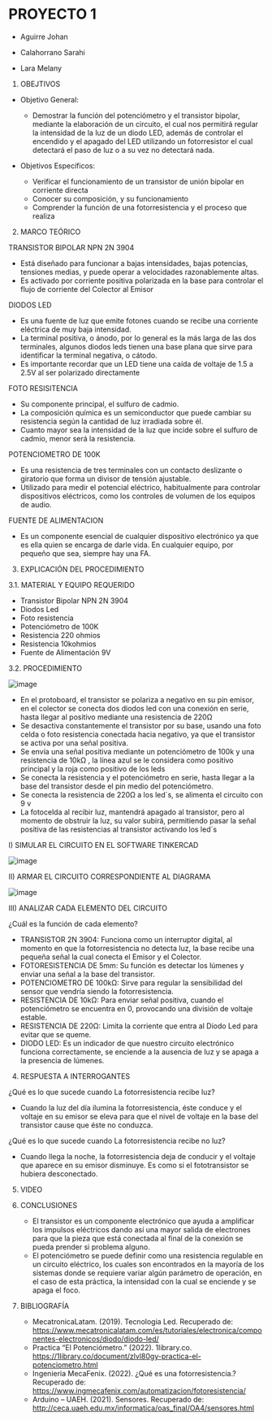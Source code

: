 # PROYECTO 1

- Aguirre Johan

- Calahorrano Sarahi

- Lara Melany

1. OBEJTIVOS

  * Objetivo General:
    
    - Demostrar la función del potenciómetro y el transistor bipolar, mediante la elaboración de un circuito, el cual nos permitirá regular la intensidad de la luz de un diodo LED, además de controlar el encendido y el apagado del LED utilizando un fotorresistor el cual detectará el paso de luz o a su vez no detectará nada. 
    
  * Objetivos Específicos:

    - Verificar el funcionamiento de un transistor de unión bipolar en corriente directa
    - Conocer su composición, y su funcionamiento
    - Comprender la función de una fotorresistencia y el proceso que realiza
    
2. MARCO TEÓRICO

  TRANSISTOR BIPOLAR NPN 2N 3904 
  
   - Está diseñado para funcionar a bajas intensidades, bajas potencias, tensiones medias, y puede operar a velocidades razonablemente altas. 
   - Es activado por corriente positiva polarizada en la base para controlar el flujo de corriente del Colector al Emisor

  DIODOS LED 
   
  -	Es una fuente de luz que emite fotones cuando se recibe una corriente eléctrica de muy baja intensidad.
  - La terminal positiva, o ánodo, por lo general es la más larga de las dos terminales, algunos diodos leds tienen una base plana que sirve para identificar la terminal negativa, o cátodo.
  - Es importante recordar que un LED tiene una caída de voltaje de 1.5 a 2.5V al ser polarizado directamente

  FOTO RESISITENCIA

   - Su componente principal, el sulfuro de cadmio.
   - La composición química es un semiconductor que puede cambiar su resistencia según la cantidad de luz irradiada sobre él.
   - Cuanto mayor sea la intensidad de la luz que incide sobre el sulfuro de cadmio, menor será la resistencia.

  POTENCIOMETRO DE 100K
  
   - Es una resistencia de tres terminales con un contacto deslizante o giratorio que forma un divisor de tensión ajustable. 
   - Utilizado para medir el potencial eléctrico, habitualmente para controlar dispositivos eléctricos, como los controles de volumen de los equipos de audio.
   
   FUENTE DE ALIMENTACION
  
   - Es un componente esencial de cualquier dispositivo electrónico ya que es ella quien se encarga de darle vida. En cualquier equipo, por pequeño que sea, siempre hay una FA.
   
3.	EXPLICACIÓN DEL PROCEDIMIENTO

   3.1.  MATERIAL Y EQUIPO REQUERIDO
   
   - Transistor Bipolar NPN 2N 3904
   - Diodos Led
   - Foto resistencia 
   - Potenciómetro de 100K
   - Resistencia 220 ohmios
   - Resistencia 10kohmios
   - Fuente de Alimentación 9V
   
   3.2.  PROCEDIMIENTO
   
   ![image](https://user-images.githubusercontent.com/105056762/204443991-12b45d67-4797-4ffb-bfc7-345c0029ec46.png)

   - En el protoboard, el transistor se polariza a negativo en su pin emisor, en el colector se conecta dos diodos led con una conexión en serie, hasta llegar al positivo mediante una resistencia de 220Ω 
   - Se desactiva constantemente el transistor por su base, usando una foto celda o foto resistencia conectada hacia negativo, ya que el transistor se activa por una señal positiva.
   - Se envía una señal positiva mediante un potenciómetro de 100k y una resistencia de 10kΩ , la línea azul se le considera como positivo principal y la roja como positivo de los leds
   - Se conecta la resistencia y el potenciómetro en serie, hasta llegar a la base del transistor desde el pin medio del potenciómetro.
   - Se conecta la resistencia de 220Ω a los led´s, se alimenta el circuito con 9 v
   - La fotocelda al recibir luz, mantendrá apagado al transistor, pero al momento de obstruir la luz, su valor subirá, permitiendo pasar la señal positiva de las resistencias al transistor activando los led´s 

   I) SIMULAR EL CIRCUITO EN EL SOFTWARE TINKERCAD
   
   ![image](https://user-images.githubusercontent.com/105056762/204444184-646afc81-cefb-44c6-8ac5-fd513ba38556.png)
   
   II) ARMAR EL CIRCUITO CORRESPONDIENTE AL DIAGRAMA
   
   ![image](https://user-images.githubusercontent.com/105056762/204444248-d7550389-9b69-4ca2-8655-f1d63f2bc707.png)
   
   III) ANALIZAR CADA ELEMENTO DEL CIRCUITO
   
   ¿Cuál es la función de cada elemento?
   
   - TRANSISTOR 2N 3904: Funciona como un interruptor digital, al momento en que la fotorresistencia no detecta luz, la base recibe una pequeña señal la cual conecta el Emisor y el Colector.
   - FOTORESISTENCIA DE 5mm: Su función es detectar los lúmenes y enviar una señal a la base del transistor.
   - POTENCIOMETRO DE 100kΩ: Sirve para regular la sensibilidad del sensor que vendría siendo la fotorresistencia.
   - RESISTENCIA DE 10kΩ: Para enviar señal positiva, cuando el potenciómetro se encuentra en 0, provocando una división de voltaje estable. 
   - RESISTENCIA DE 220Ω: Limita la corriente que entra al Diodo Led para evitar que se queme.
   - DIODO LED: Es un indicador de que nuestro circuito electrónico funciona correctamente, se enciende a la ausencia de luz y se apaga a la presencia de lúmenes. 

4.	RESPUESTA A INTERROGANTES

¿Qué es lo que sucede cuando La fotorresistencia recibe luz?

- Cuando la luz del día ilumina la fotorresistencia, éste conduce y el voltaje en su emisor se eleva para que el nivel de voltaje en la base del transistor cause que éste no conduzca.

¿Qué es lo que sucede cuando La fotorresistencia recibe no luz?

- Cuando llega la noche, la fotorresistencia deja de conducir y el voltaje que aparece en su emisor disminuye. Es como si el fototransistor se hubiera desconectado.

5.	VIDEO

 
6.	CONCLUSIONES

    -	El transistor es un componente electrónico que ayuda a amplificar los impulsos eléctricos dando así una mayor salida de electrones para que la pieza que está conectada al final de la conexión se pueda prender si problema alguno.
    - El potenciómetro se puede definir como una resistencia regulable en un circuito eléctrico, los cuales son encontrados en la mayoría de los sistemas donde se requiere variar algún parámetro de operación, en el caso de esta práctica, la intensidad con la cual se enciende y se apaga el foco.

 7.	BIBLIOGRAFÍA
    -	MecatronicaLatam. (2019). Tecnologia Led. Recuperado de: https://www.mecatronicalatam.com/es/tutoriales/electronica/componentes-electronicos/diodo/diodo-led/
    - Practica “El Potenciómetro.” (2022). 1library.co. https://1library.co/document/zlvl80gy-practica-el-potenciometro.html 
    - Ingenieria MecaFenix. (2022). ¿Qué es una fotorresistencia.?  Recuperado de: https://www.ingmecafenix.com/automatizacion/fotoresistencia/ 
    - Arduino – UAEH. (2021). Sensores. Recuperado de: http://ceca.uaeh.edu.mx/informatica/oas_final/OA4/sensores.html 

